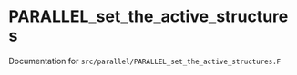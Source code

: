 # PARALLEL_set_the_active_structures

Documentation for `src/parallel/PARALLEL_set_the_active_structures.F`
